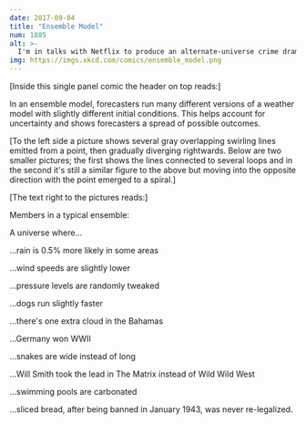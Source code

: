 ```yaml
---
date: 2017-09-04
title: "Ensemble Model"
num: 1885
alt: >-
  I'm in talks with Netflix to produce an alternate-universe crime drama about the world where sliced bread was never re-legalized, but it's going slowly because they keep changing their phone numbers and the door lock codes at their headquarters.
img: https://imgs.xkcd.com/comics/ensemble_model.png
---
```

[Inside this single panel comic the header on top reads:]

In an ensemble model, forecasters run many different versions of a weather model with slightly different initial conditions. This helps account for uncertainty and shows forecasters a spread of possible outcomes.

[To the left side a picture shows several gray overlapping swirling lines emitted from a point, then gradually diverging rightwards. Below are two smaller pictures; the first shows the lines connected to several loops and in the second it's still a similar figure to the above but moving into the opposite direction with the point emerged to a spiral.]

[The text right to the pictures reads:]

Members in a typical ensemble:

A universe where…

…rain is 0.5% more likely in some areas

…wind speeds are slightly lower

…pressure levels are randomly tweaked

…dogs run slightly faster

…there's one extra cloud in the Bahamas

…Germany won WWII

…snakes are wide instead of long

…Will Smith took the lead in The Matrix instead of Wild Wild West

…swimming pools are carbonated

…sliced bread, after being banned in January 1943, was never re-legalized.